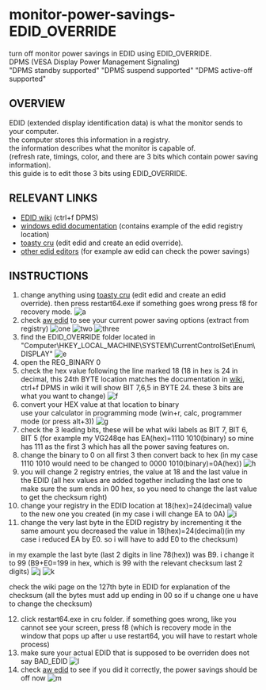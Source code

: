# monitor-power-savings-EDID_OVERRIDE
turn off monitor power savings in EDID using EDID_OVERRIDE.  
DPMS (VESA Display Power Management Signaling)  
"DPMS standby supported" "DPMS suspend supported" "DPMS active-off supported"


## OVERVIEW
EDID (extended display identification data) is what the monitor sends to your computer.  
the computer stores this information in a registry.  
the information describes what the monitor is capable of.   
(refresh rate, timings, color, and there are 3 bits which contain power saving information).  
this guide is to edit those 3 bits using EDID_OVERRIDE.

## RELEVANT LINKS
- [EDID wiki](https://en.wikipedia.org/wiki/Extended_Display_Identification_Data#EDID_1.4_data_format) (ctrl+f DPMS)
- [windows edid documentation](https://docs.microsoft.com/en-us/windows-hardware/drivers/display/overriding-monitor-edids#updating-an-edid) (contains example of the edid registry location)  
- [toasty cru](https://www.monitortests.com/forum/Thread-Custom-Resolution-Utility-CRU) (edit edid and create an edid override).  
- [other edid editors](https://www.monitortests.com/blog/list-of-edid-editors/) (for example aw edid can check the power savings)  

## INSTRUCTIONS
1. change anything using [toasty cru](https://www.monitortests.com/forum/Thread-Custom-Resolution-Utility-CRU) (edit edid and create an edid override). then press restart64.exe if something goes wrong press f8 for recovery mode.
  ![a](https://github.com/sunurnuts/monitor-power-savings-EDID_OVERRIDE/blob/main/cru%20changes.png?raw=true)
2. check [aw edid](https://www.analogway.com/americas/products/software-tools/aw-edid-editor/) to see your current power saving options (extract from registry)
  ![one](https://raw.githubusercontent.com/sunurnuts/monitor-power-savings-EDID_OVERRIDE/main/aw%20extract%20from%20registry.png)
  ![two](https://raw.githubusercontent.com/sunurnuts/monitor-power-savings-EDID_OVERRIDE/main/aw%20extract%20from%20registry%202.png)
  ![three](https://raw.githubusercontent.com/sunurnuts/monitor-power-savings-EDID_OVERRIDE/main/aw%20extract%20from%20registry%203.bmp)
3. find the EDID_OVERRIDE folder located in   "Computer\HKEY_LOCAL_MACHINE\SYSTEM\CurrentControlSet\Enum\DISPLAY\"
  ![e](https://raw.githubusercontent.com/sunurnuts/monitor-power-savings-EDID_OVERRIDE/main/edid%20override%20registry.png)
4. open the REG_BINARY 0 
5. check the hex value following the line marked 18 (18 in hex is 24 in decimal, this 24th BYTE location matches the documentation in [wiki](https://en.wikipedia.org/wiki/Extended_Display_Identification_Data#EDID_1.4_data_format), ctrl+f DPMS in wiki it will show BIT 7,6,5 in BYTE 24. these 3 bits are what you want to change)
  ![f](https://raw.githubusercontent.com/sunurnuts/monitor-power-savings-EDID_OVERRIDE/main/edid%20edit%201.png)
6. convert your HEX value at that location to binary  
use your calculator in programming mode (win+r, calc, programmer mode (or press alt+3))
  ![g](https://raw.githubusercontent.com/sunurnuts/monitor-power-savings-EDID_OVERRIDE/main/calc%201.png)
7. check the 3 leading bits, these will be what wiki labels as BIT 7, BIT 6, BIT 5 (for example my VG248qe has EA(hex)=1110 1010(binary) so mine has 111 as the first 3 which has all the power saving features on.
8. change the binary to 0 on all first 3 then convert back to hex (in my case 1110 1010 would need to be changed to 0000 1010(binary)=0A(hex))
  ![h](https://raw.githubusercontent.com/sunurnuts/monitor-power-savings-EDID_OVERRIDE/main/calc%202.png)
9. you will change 2 registry entries, the value at 18 and the last value in the EDID (all hex values are added together including the last one to make sure the sum ends in 00 hex, so you need to change the last value to get the checksum right)
10. change your registry in the EDID location at 18(hex)=24(decimal) value to the new one you created (in my case i will change EA to 0A)
  ![i](https://raw.githubusercontent.com/sunurnuts/monitor-power-savings-EDID_OVERRIDE/main/edid%20change%201.png)
11. change the very last byte in the EDID registry by incrementing it the same amount you decreased the value in 18(hex)=24(decimal)(in my case i reduced EA by E0. so i will have to add E0 to the checksum)  

  in my example the last byte (last 2 digits in line 78(hex)) was B9. i change it to 99 (B9+E0=199 in hex, which is 99 with the relevant checksum last 2 digits)
  ![j](https://github.com/sunurnuts/monitor-power-savings-EDID_OVERRIDE/blob/main/edid%20edit%202.png)
  ![k](https://raw.githubusercontent.com/sunurnuts/monitor-power-savings-EDID_OVERRIDE/main/edid%20edit%203.png)

  check the wiki page on the 127th byte in EDID for explanation of the checksum (all the bytes must add up ending in 00 so if u change one u have to change the checksum) 

12. click restart64.exe in cru folder. if something goes wrong, like you cannot see your screen, press f8 (which is recovery mode in the window that pops up after u use restart64, you will have to restart whole process)
13. make sure your actual EDID that is supposed to be overriden does not say BAD_EDID
  ![l](https://raw.githubusercontent.com/sunurnuts/monitor-power-savings-EDID_OVERRIDE/main/edid%20checksum.png)
14. check [aw edid](https://www.analogway.com/americas/products/software-tools/aw-edid-editor/) to see if you did it correctly, the power savings should be off now 
  ![m](https://raw.githubusercontent.com/sunurnuts/monitor-power-savings-EDID_OVERRIDE/main/aw%20extract%203.png)
